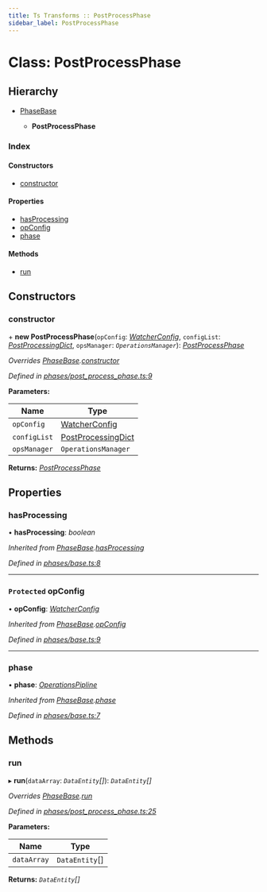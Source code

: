 ```yaml
---
title: Ts Transforms :: PostProcessPhase
sidebar_label: PostProcessPhase
---
```


# Class: PostProcessPhase

## Hierarchy

* [PhaseBase](phasebase.md)

  * **PostProcessPhase**

### Index

#### Constructors

* [constructor](postprocessphase.md#constructor)

#### Properties

* [hasProcessing](postprocessphase.md#hasprocessing)
* [opConfig](postprocessphase.md#protected-opconfig)
* [phase](postprocessphase.md#phase)

#### Methods

* [run](postprocessphase.md#run)

## Constructors

###  constructor

\+ **new PostProcessPhase**(`opConfig`: *[WatcherConfig](../interfaces/watcherconfig.md)*, `configList`: *[PostProcessingDict](../interfaces/postprocessingdict.md)*, `opsManager`: *`OperationsManager`*): *[PostProcessPhase](postprocessphase.md)*

*Overrides [PhaseBase](phasebase.md).[constructor](phasebase.md#constructor)*

*Defined in [phases/post_process_phase.ts:9](https://github.com/terascope/teraslice/blob/6e018493/packages/ts-transforms/src/phases/post_process_phase.ts#L9)*

**Parameters:**

Name | Type |
------ | ------ |
`opConfig` | [WatcherConfig](../interfaces/watcherconfig.md) |
`configList` | [PostProcessingDict](../interfaces/postprocessingdict.md) |
`opsManager` | `OperationsManager` |

**Returns:** *[PostProcessPhase](postprocessphase.md)*

## Properties

###  hasProcessing

• **hasProcessing**: *boolean*

*Inherited from [PhaseBase](phasebase.md).[hasProcessing](phasebase.md#hasprocessing)*

*Defined in [phases/base.ts:8](https://github.com/terascope/teraslice/blob/6e018493/packages/ts-transforms/src/phases/base.ts#L8)*

___

### `Protected` opConfig

• **opConfig**: *[WatcherConfig](../interfaces/watcherconfig.md)*

*Inherited from [PhaseBase](phasebase.md).[opConfig](phasebase.md#protected-opconfig)*

*Defined in [phases/base.ts:9](https://github.com/terascope/teraslice/blob/6e018493/packages/ts-transforms/src/phases/base.ts#L9)*

___

###  phase

• **phase**: *[OperationsPipline](../interfaces/operationspipline.md)*

*Inherited from [PhaseBase](phasebase.md).[phase](phasebase.md#phase)*

*Defined in [phases/base.ts:7](https://github.com/terascope/teraslice/blob/6e018493/packages/ts-transforms/src/phases/base.ts#L7)*

## Methods

###  run

▸ **run**(`dataArray`: *`DataEntity`[]*): *`DataEntity`[]*

*Overrides [PhaseBase](phasebase.md).[run](phasebase.md#abstract-run)*

*Defined in [phases/post_process_phase.ts:25](https://github.com/terascope/teraslice/blob/6e018493/packages/ts-transforms/src/phases/post_process_phase.ts#L25)*

**Parameters:**

Name | Type |
------ | ------ |
`dataArray` | `DataEntity`[] |

**Returns:** *`DataEntity`[]*
